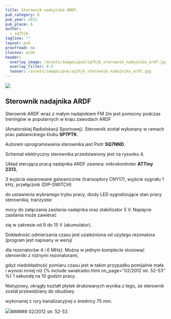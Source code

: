 ```yaml
---
title: Sterownik nadajnika ARDF.
puk_category: D
puk_year: 2011
puk_place: 6
author: 
  - sq7hjb
tagline: ""
layout: puk
proofread: no
classes: wide
header:
  overlay_image: /assets/images/puk/sq7hjb_sterownik_nadajnika_ardf.jpg
  overlay_filter: 0.5
  teaser: /assets/images/puk/sq7hjb_sterownik_nadajnika_ardf.jpg
---
```






 



![](assets/data/img/projects/2011-6-0.jpg) 



Sterownik nadajnika ARDF
------------------------





 Sterownik ARDF wraz z małym nadajnikiem FM 2m jest pomocny podczas treningów w popularnych w kraju zawodach ARDF

 (Amatorskiej Radiolokacji Sportowej). Sterownik został wykonany w ramach prac pabianickiego klubu **SP7PTK**.

 Autorem oprogramowania sterownika jest Piotr **SQ7NND**.






 Schemat elektryczny sterownika przedstawiony jest na rysunku 4.






 Układ sterująca pracą nadajnika ARDF zawiera: mikrokontroler **ATTiny 2313**,

 3 wyjścia separowane galwanicznie (transoptory CNY17), wyjście sygnału 1 kHz, przełącznik (DIP-SWITCH)

 do ustawienia wybranego trybu pracy, diody LED sygnalizujące stan pracy sterownika, tranzystor

 mocy do załączania zasilania nadajnika oraz stabilizator 5 V. Napięcie zasilania może zawierać

 się w zakresie od 9 do 15 V (akumulator).

 




 Dokładność odmierzania czasu jest uzależniona od użytego rezonatora (program jest napisany w wersji

 dla rezonatorów 4 i 6 MHz). Można w jednym komplecie stosować sterowniki z różnymi rezonatorami,

 gdyż niedokładność pomiaru czasu jest w takim przypadku pomijalnie mała i wynosi mniej niż
{% include swiatradio.html on_page="02/2012 str. 52-53" %}
 1 sekundę na 10 godzin pracy.






 Nietypowy, okrągły kształt płytek drukowanych wynika z tego, że sterownik został przewidziany do obudowy

 wykonanej z rury kanalizacyjnej o średnicy 75 mm.







![](assets/img/logo/sr_logo_s.jpg)###### 02/2012 str. 52-53

 





 


